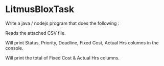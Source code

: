 # LitmusBloxTask

Write a java / nodejs program that does the following :

Reads the attached CSV file.

Will print Status, Priority, Deadline, Fixed Cost, Actual Hrs columns in the console.

Will print the total of Fixed Cost & Actual Hrs columns.


